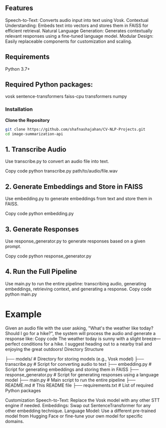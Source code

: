 ## Features
Speech-to-Text: Converts audio input into text using Vosk.
Contextual Understanding: Embeds text into vectors and stores them in FAISS for efficient retrieval.
Natural Language Generation: Generates contextually relevant responses using a fine-tuned language model.
Modular Design: Easily replaceable components for customization and scaling.


## Requirements
Python 3.7+

## Required Python packages:
vosk
sentence-transformers
faiss-cpu
transformers
numpy

### Installation

**Clone the Repository**

   ```bash
   git clone https://github.com/shafnashajahan/CV-NLP-Projects.git
   cd image-summarization-api

 ```

## 1. Transcribe Audio
Use transcribe.py to convert an audio file into text.

Copy code
python transcribe.py path/to/audio/file.wav
## 2. Generate Embeddings and Store in FAISS
Use embedding.py to generate embeddings from text and store them in FAISS.

Copy code
python embedding.py
## 3. Generate Responses
Use response_generator.py to generate responses based on a given prompt.

Copy code
python response_generator.py
## 4. Run the Full Pipeline
Use main.py to run the entire pipeline: transcribing audio, generating embeddings, retrieving context, and generating a response.
Copy code
python main.py
# Example
Given an audio file with the user asking, "What's the weather like today? Should I go for a hike?",
the system will process the audio and generate a response like:
Copy code
The weather today is sunny with a slight breeze—perfect conditions for a hike. I suggest heading out to a nearby trail and enjoying the great outdoors!
Directory Structure

├── models/                     # Directory for storing models (e.g., Vosk model)
├── transcribe.py               # Script for converting audio to text
├── embedding.py                # Script for generating embeddings and storing them in FAISS
├── response_generator.py       # Script for generating responses using a language model
├── main.py                     # Main script to run the entire pipeline
├── README.md                   # This README file
├── requirements.txt            # List of required Python packages


Customization
Speech-to-Text: Replace the Vosk model with any other STT engine if needed.
Embeddings: Swap out SentenceTransformer for any other embedding technique.
Language Model: Use a different pre-trained model from Hugging Face or fine-tune your own model for specific domains.
